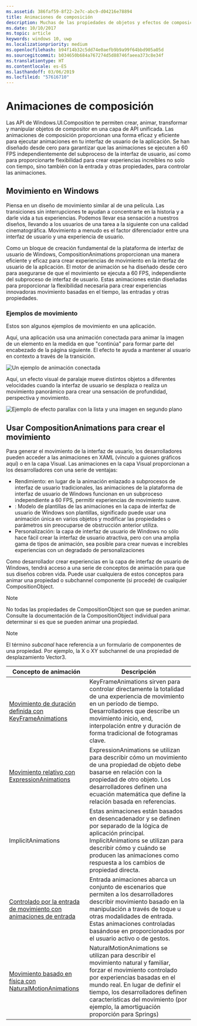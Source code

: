 ```yaml
---
ms.assetid: 386faf59-8f22-2e7c-abc9-d04216e78894
title: Animaciones de composición
description: Muchas de las propiedades de objetos y efectos de composición se pueden animar con animaciones de fotogramas y expresión clave, lo que permite a las propiedades de un elemento de la interfaz de usuario cambiar con el tiempo o según un cálculo concreto.
ms.date: 10/10/2017
ms.topic: article
keywords: windows 10, uwp
ms.localizationpriority: medium
ms.openlocfilehash: b94f14b32c5dd74e0aefb9b9a99f64bbd905a05d
ms.sourcegitcommit: b034650b684a767274d5d88746faeea373c8e34f
ms.translationtype: HT
ms.contentlocale: es-ES
ms.lasthandoff: 03/06/2019
ms.locfileid: "57616710"
---
```

# <a name="composition-animations"></a>Animaciones de composición

Las API de Windows.UI.Composition te permiten crear, animar, transformar y manipular objetos de compositor en una capa de API unificada. Las animaciones de composición proporcionan una forma eficaz y eficiente para ejecutar animaciones en tu interfaz de usuario de la aplicación. Se han diseñado desde cero para garantizar que las animaciones se ejecuten a 60 FPS independientemente del subproceso de la interfaz de usuario, así como para proporcionarte flexibilidad para crear experiencias increíbles no solo con tiempo, sino también con la entrada y otras propiedades, para controlar las animaciones.

## <a name="motion-in-windows"></a>Movimiento en Windows

Piensa en un diseño de movimiento similar al de una película. Las transiciones sin interrupciones te ayudan a concentrarte en la historia y a darle vida a tus experiencias. Podemos llevar esa sensación a nuestros diseños, llevando a los usuarios de una tarea a la siguiente con una calidad cinematográfica. Movimiento a menudo es el factor diferenciador entre una interfaz de usuario y una experiencia de usuario.

Como un bloque de creación fundamental de la plataforma de interfaz de usuario de Windows, CompositionAnimations proporcionan una manera eficiente y eficaz para crear experiencias de movimiento en la interfaz de usuario de la aplicación. El motor de animación se ha diseñado desde cero para asegurarse de que el movimiento se ejecuta a 60 FPS, independiente del subproceso de interfaz de usuario. Estas animaciones están diseñadas para proporcionar la flexibilidad necesaria para crear experiencias innovadoras movimiento basadas en el tiempo, las entradas y otras propiedades.

### <a name="examples-of-motion"></a>Ejemplos de movimiento

Estos son algunos ejemplos de movimiento en una aplicación.

Aquí, una aplicación usa una animación conectada para animar la imagen de un elemento en la medida en que "continúa" para formar parte del encabezado de la página siguiente. El efecto te ayuda a mantener al usuario en contexto a través de la transición.

![Un ejemplo de animación conectada](images/animation/connected-animation-example.gif)

Aquí, un efecto visual de paralaje mueve distintos objetos a diferentes velocidades cuando la interfaz de usuario se desplaza o realiza un movimiento panorámico para crear una sensación de profundidad, perspectiva y movimiento.

![Ejemplo de efecto parallax con la lista y una imagen en segundo plano](images/animation/parallax-example.gif)

## <a name="using-compositionanimations-to-create-motion"></a>Usar CompositionAnimations para crear el movimiento

Para generar el movimiento de la interfaz de usuario, los desarrolladores pueden acceder a las animaciones en XAML (vínculo a guiones gráficos aquí) o en la capa Visual. Las animaciones en la capa Visual proporcionan a los desarrolladores con una serie de ventajas:

- Rendimiento: en lugar de la animación enlazado a subprocesos de interfaz de usuario tradicionales, las animaciones de la plataforma de interfaz de usuario de Windows funcionan en un subproceso independiente a 60 FPS, permitir experiencias de movimiento suave.
- : Modelo de plantillas de las animaciones en la capa de interfaz de usuario de Windows son plantillas, significado puede usar una animación única en varios objetos y modificar las propiedades o parámetros sin preocuparse de obstrucción anterior utiliza.
- Personalización: la capa de interfaz de usuario de Windows no sólo hace fácil crear la interfaz de usuario atractiva, pero con una amplia gama de tipos de animación, sea posible para crear nuevas e increíbles experiencias con un degradado de personalizaciones

Como desarrollador crear experiencias en la capa de interfaz de usuario de Windows, tendrá acceso a una serie de conceptos de animación para que sus diseños cobren vida. Puede usar cualquiera de estos conceptos para animar una propiedad o subchannel componente (si procede) de cualquier CompositionObject.

> [!NOTE]
> No todas las propiedades de CompositionObject son que se pueden animar. Consulte la documentación de la CompositionObject individual para determinar si es que se pueden animar una propiedad.

> [!NOTE]
> El término _subcanal_ hace referencia a un formulario de componentes de una propiedad. Por ejemplo, la X o XY subchannel de una propiedad de desplazamiento Vector3.

| Concepto de animación | Descripción |
| ----------------- | ----------- |
| [Movimiento de duración definida con KeyFrameAnimations](time-animations.md)  | KeyFrameAnimations sirven para controlar directamente la totalidad de una experiencia de movimiento en un período de tiempo. Desarrolladores que describe un movimiento inicio, end, interpolación entre y duración de forma tradicional de fotogramas clave. |
| [Movimiento relativo con ExpressionAnimations](relation-animations.md)  | ExpressionAnimations se utilizan para describir cómo un movimiento de una propiedad de objeto debe basarse en relación con la propiedad de otro objeto. Los desarrolladores definen una ecuación matemática que define la relación basada en referencias. |
| ImplicitAnimations | Estas animaciones están basados en desencadenador y se definen por separado de la lógica de aplicación principal. ImplicitAnimations se utilizan para describir cómo y cuándo se producen las animaciones como respuesta a los cambios de propiedad directa. |
| [Controlado por la entrada de movimiento con animaciones de entrada](input-driven-animations.md)  | Entrada animaciones abarca un conjunto de escenarios que permiten a los desarrolladores describir movimiento basado en la manipulación a través de toque u otras modalidades de entrada. Estas animaciones controladas basándose en proporcionados por el usuario activo o de gestos. |
| [Movimiento basado en física con NaturalMotionAnimations](natural-animations.md)  | NaturalMotionAnimations se utilizan para describir el movimiento natural y familiar, forzar el movimiento controlado por experiencias basadas en el mundo real. En lugar de definir el tiempo, los desarrolladores definen características del movimiento (por ejemplo, la amortiguación proporción para Springs) |